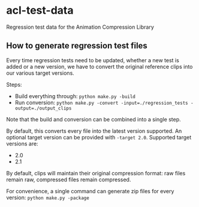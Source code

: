# acl-test-data
Regression test data for the Animation Compression Library

## How to generate regression test files

Every time regression tests need to be updated, whether a new test is added or a new version, we have to convert the original reference clips into our various target versions.

Steps:
*  Build everything through: `python make.py -build`
*  Run conversion: `python make.py -convert -input=./regression_tests -output=./output_clips`

Note that the build and conversion can be combined into a single step.

By default, this converts every file into the latest version supported. An optional target version can be provided with `-target 2.0`. Supported target versions are:

*  2.0
*  2.1

By default, clips will maintain their original compression format: raw files remain raw, compressed files remain compressed.

For convenience, a single command can generate zip files for every version:
`python make.py -package`
